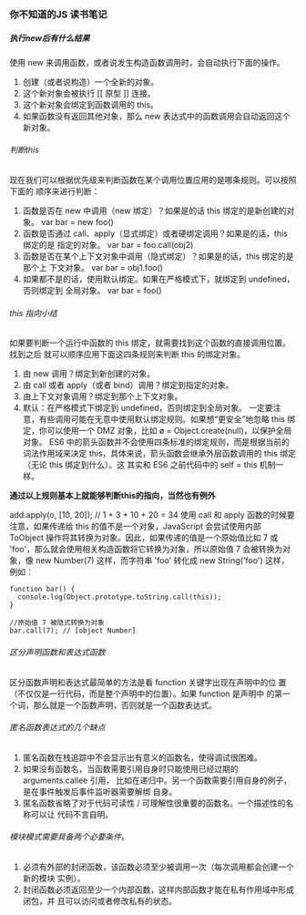 ### 你不知道的JS 读书笔记

##### 执行new后有什么结果
使用 new 来调用函数，或者说发生构造函数调用时，会自动执行下面的操作。
1. 创建（或者说构造）一个全新的对象。
2. 这个新对象会被执行 [[ 原型 ]] 连接。
3. 这个新对象会绑定到函数调用的 this。
4. 如果函数没有返回其他对象，那么 new 表达式中的函数调用会自动返回这个新对象。

###### 判断this

现在我们可以根据优先级来判断函数在某个调用位置应用的是哪条规则。可以按照下面的
顺序来进行判断：
1. 函数是否在 new 中调用（new 绑定）？如果是的话 this 绑定的是新创建的对象。
var bar = new foo()
2. 函数是否通过 call、apply（显式绑定）或者硬绑定调用？如果是的话，this 绑定的是
指定的对象。
var bar = foo.call(obj2)
3. 函数是否在某个上下文对象中调用（隐式绑定）？如果是的话，this 绑定的是那个上
下文对象。
var bar = obj1.foo()
4. 如果都不是的话，使用默认绑定。如果在严格模式下，就绑定到 undefined，否则绑定到
全局对象。
var bar = foo()

###### this 指向小结
如果要判断一个运行中函数的 this 绑定，就需要找到这个函数的直接调用位置。找到之后
就可以顺序应用下面这四条规则来判断 this 的绑定对象。
1. 由 new 调用？绑定到新创建的对象。
2. 由 call 或者 apply（或者 bind）调用？绑定到指定的对象。
3. 由上下文对象调用？绑定到那个上下文对象。
4. 默认：在严格模式下绑定到 undefined，否则绑定到全局对象。
一定要注意，有些调用可能在无意中使用默认绑定规则。如果想“更安全”地忽略 this 绑
定，你可以使用一个 DMZ 对象，比如 ø = Object.create(null)，以保护全局对象。
ES6 中的箭头函数并不会使用四条标准的绑定规则，而是根据当前的词法作用域来决定
this，具体来说，箭头函数会继承外层函数调用的 this 绑定（无论 this 绑定到什么）。这
其实和 ES6 之前代码中的 self = this 机制一样。



**通过以上规则基本上就能够判断this的指向，当然也有例外**

add.apply(o, [10, 20]); // 1 + 3 + 10 + 20 = 34
使用 call 和 apply 函数的时候要注意，如果传递给 this 的值不是一个对象，JavaScript 会尝试使用内部 ToObject 操作将其转换为对象。因此，如果传递的值是一个原始值比如 7 或 'foo'，那么就会使用相关构造函数将它转换为对象，所以原始值 7 会被转换为对象，像 new Number(7) 这样，而字符串 'foo' 转化成 new String('foo') 这样，例如：

```
function bar() {
  console.log(Object.prototype.toString.call(this));
}

//原始值 7 被隐式转换为对象
bar.call(7); // [object Number]
```
###### 区分声明函数和表达式函数
区分函数声明和表达式最简单的方法是看 function 关键字出现在声明中的位
置（不仅仅是一行代码，而是整个声明中的位置）。如果 function 是声明中
的第一个词，那么就是一个函数声明，否则就是一个函数表达式。

###### 匿名函数表达式的几个缺点
1. 匿名函数在栈追踪中不会显示出有意义的函数名，使得调试很困难。
2. 如果没有函数名，当函数需要引用自身时只能使用已经过期的 arguments.callee 引用，
比如在递归中。另一个函数需要引用自身的例子，是在事件触发后事件监听器需要解绑
自身。
3. 匿名函数省略了对于代码可读性 / 可理解性很重要的函数名。一个描述性的名称可以让
代码不言自明。

###### 模块模式需要具备两个必要条件。
1. 必须有外部的封闭函数，该函数必须至少被调用一次（每次调用都会创建一个新的模块
实例）。
2. 封闭函数必须返回至少一个内部函数，这样内部函数才能在私有作用域中形成闭包，并
且可以访问或者修改私有的状态。